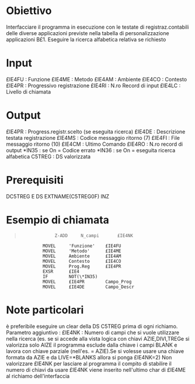 # Obiettivo
 Interfacciare il programma in esecuzione con le testate di  registraz.contabili delle diverse applicazioni previste nella tabella di personalizzazione applicazioni B£1.
 Eseguire la ricerca alfabetica relativa se richiesto

# Input
£IE4FU :  Funzione
£IE4ME :  Metodo
£IE4AM :  Ambiente
£IE4CO :  Contesto
£IE4PR :  Progressivo registrazione
£IE4RI :  N.ro Record di input
£IE4LC :  Livello di chiamata

# Output
£IE4PR :  Progress.registr.scelto (se eseguita ricerca)
£IE4DE :  Descrizione testata registrazione
£IE4MS :  Codice messaggio ritorno (7)
£IE4FI :  File   messaggio ritorno (10)
£IE4CM :  Ultimo Comando
£IE4RO :  N.ro record di output
\*IN35  :  se On = Codice errato
\*IN36  :  se On = eseguita ricerca alfabetica
C5TREG :  DS valorizzata

# Prerequisiti
DC5TREG         E DS                  EXTNAME(C5TREG0F) INZ

# Esempio di chiamata
>                  Z-ADD     N_campi       £IE4NK
                  MOVEL     'Funzione'    £IE4FU
                  MOVEL     'Metodo'      £IE4ME
                  MOVEL     Ambiente      £IE4AM
                  MOVEL     Contesto      £IE4CO
                  MOVEL     Prog.Reg      £IE4PR
                  EXSR      £IE4
                  IF        NOT(\*IN35)
                  MOVEL     £IE4PR        Campo_Prog
                  MOVEL     £IE4DE        Campo_Descr


# Note particolari
è preferibile eseguire un clear della DS C5TREG prima di ogni richiamo.
Parametro aggiuntivo :  £IE4NK :  Numero di campi che si vuole utilizzare nella ricerca (es. se si accede alla vista logica con chiavi AZIE,DIVI,TREGe si valorizza solo AIZE il programma esclude dalla chiave i campi BLANK e lavora con chiave parziale (nell'es. = AZIE).Se si volesse usare una chiave formata da AZIE e da LIVE=\*BLANKS allora si ponga £IE4NK=2) Non valorizzare £IE4NK per lasciare al programma il compito di stabilire il numero di chiavi da usare £IE4NK viene inserito nell'ultimo char di £IE4ME al richiamo dell'interfaccia
